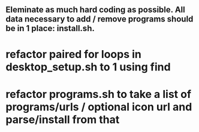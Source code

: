## Eleminate as much hard coding as possible.  All data necessary to add / remove programs should be in 1 place: install.sh.
# refactor paired for loops in desktop_setup.sh to 1 using find
# refactor programs.sh to take a list of programs/urls / optional icon url and parse/install from that


